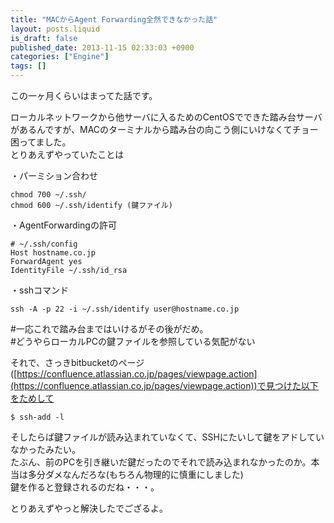```yaml
---
title: "MACからAgent Forwarding全然できなかった話"
layout: posts.liquid
is_draft: false
published_date: 2013-11-15 02:33:03 +0900
categories: ["Engine"]
tags: []
---
```


この一ヶ月くらいはまってた話です。

ローカルネットワークから他サーバに入るためのCentOSでできた踏み台サーバがあるんですが、MACのターミナルから踏み台の向こう側にいけなくてチョー困ってました。  
とりあえずやっていたことは

・パーミション合わせ

    chmod 700 ~/.ssh/
    chmod 600 ~/.ssh/identify (鍵ファイル)

・AgentForwardingの許可

    # ~/.ssh/config
    Host hostname.co.jp
    ForwardAgent yes
    IdentityFile ~/.ssh/id_rsa

・sshコマンド

    ssh -A -p 22 -i ~/.ssh/identify user@hostname.co.jp

#一応これで踏み台まではいけるがその後がだめ。  
#どうやらローカルPCの鍵ファイルを参照している気配がない

それで、さっきbitbucketのページ([https://confluence.atlassian.co.jp/pages/viewpage.action](https://confluence.atlassian.co.jp/pages/viewpage.action))で見つけた以下をためして

    $ ssh-add -l

そしたらば鍵ファイルが読み込まれていなくて、SSHにたいして鍵をアドしていなかったみたい。  
たぶん、前のPCを引き継いだ鍵だったのでそれで読み込まれなかったのか。本当は多分ダメなんだろな(もちろん物理的に慎重にしました)  
鍵を作ると登録されるのだね・・・。

とりあえずやっと解決したでござるよ。


